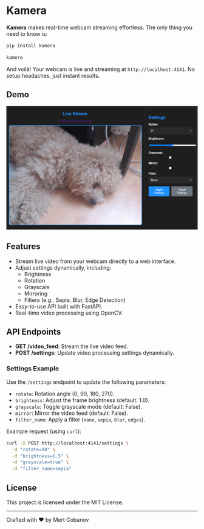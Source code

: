 # Kamera

**Kamera** makes real-time webcam streaming effortless. The only thing you need to know is:

```bash
pip install kamera
```

```bash
kamera
```

And voilà! Your webcam is live and streaming at `http://localhost:4141`. No setup headaches, just instant results.

## Demo

![dog](assets/example.png)

## Features

- Stream live video from your webcam directly to a web interface.
- Adjust settings dynamically, including:
  - Brightness
  - Rotation
  - Grayscale
  - Mirroring
  - Filters (e.g., Sepia, Blur, Edge Detection)
- Easy-to-use API built with FastAPI.
- Real-time video processing using OpenCV.

## API Endpoints

- **GET /video_feed**: Stream the live video feed.
- **POST /settings**: Update video processing settings dynamically.

### Settings Example

Use the `/settings` endpoint to update the following parameters:

- `rotate`: Rotation angle (0, 90, 180, 270).
- `brightness`: Adjust the frame brightness (default: 1.0).
- `grayscale`: Toggle grayscale mode (default: False).
- `mirror`: Mirror the video feed (default: False).
- `filter_name`: Apply a filter (`none`, `sepia`, `blur`, `edges`).

Example request (using `curl`):

```bash
curl -X POST http://localhost:4141/settings \
  -d "rotate=90" \
  -d "brightness=1.5" \
  -d "grayscale=true" \
  -d "filter_name=sepia"
```

## License

This project is licensed under the MIT License.

---

Crafted with ❤️ by Mert Cobanov
